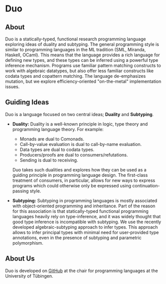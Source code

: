 # Duo

## About

Duo is a statically-typed, functional research programming language exploring ideas of duality and subtyping.
The general programming style is similar to programming languages in the ML tradition (SML, Miranda, Haskell, OCaml).
This means that the language provides a rich language for defining new types, and these types can be inferred using a powerful type inference mechanism.
Programs use familiar pattern matching constructs to work with algebraic datatypes, but also offer less familiar constructs like codata types and copattern matching.
The language de-emphasizes mutation, but we explore efficiency-oriented "on-the-metal" implementation issues.

## Guiding Ideas
Duo is a language focused on two central ideas; **Duality** and **Subtyping**.

- **Duality:** Duality is a well-known principle in logic, type theory and programming language theory.
  For example:
  - Monads are dual to Comonads.
  - Call-by-value evaluation is dual to call-by-name evaluation.
  - Data types are dual to codata types.
  - Producers/proofs are dual to consumers/refutations.
  - Sending is dual to receiving.

  Duo takes such dualities and explores how they can be used as a guiding principle in programming language design.
  The first-class treatment of consumers, in particular, allows for new ways to express programs which could otherwise only be expressed using continuation-passing style.

- **Subtyping:** Subtyping in programming languages is mostly associated with object-oriented programming and inheritance.
  Part of the reason for this association is that statically-typed functional programming languages heavily rely on type-inference, and it was widely thought that good type inference is incompatible with subtyping.
  We use the recently developed algebraic-subtyping approach to infer types.
  This approach allows to infer principal types with minimal need for user-provided type annotations, even in the presence of subtyping and parametric polymorphism.

## About Us

Duo is developed on [GitHub](https://github.com/ps-tuebingen/duolang) at the chair for programming languages at the University of Tübingen.
